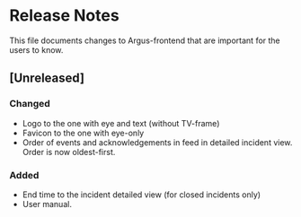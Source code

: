 # Release Notes
This file documents changes to Argus-frontend that are important for the users to know.

## [Unreleased]



### Changed
- Logo to the one with eye and text (without TV-frame)
- Favicon to the one with eye-only
- Order of events and acknowledgements in feed in detailed incident view. Order is now oldest-first.


### Added
- End time to the incident detailed view (for closed incidents only)
- User manual.

